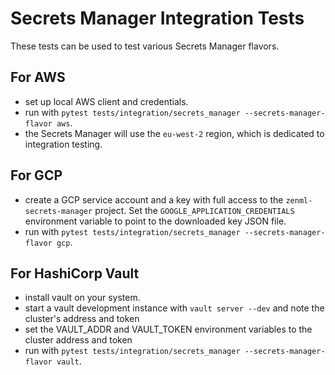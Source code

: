 # Secrets Manager Integration Tests

These tests can be used to test various Secrets Manager flavors.

## For AWS

* set up local AWS client and credentials.
* run with `pytest tests/integration/secrets_manager --secrets-manager-flavor aws`.
* the Secrets Manager will use the `eu-west-2` region, which is dedicated to
integration testing.

## For GCP

* create a GCP service account and a key with full access to the
`zenml-secrets-manager` project. Set the `GOOGLE_APPLICATION_CREDENTIALS`
environment variable to point to the downloaded key JSON file.
* run with `pytest tests/integration/secrets_manager --secrets-manager-flavor gcp`.

## For HashiCorp Vault

* install vault on your system.
* start a vault development instance with `vault server --dev` and note
the cluster's address and token
* set the VAULT_ADDR and VAULT_TOKEN environment variables to the cluster
address and token
* run with `pytest tests/integration/secrets_manager --secrets-manager-flavor vault`.
